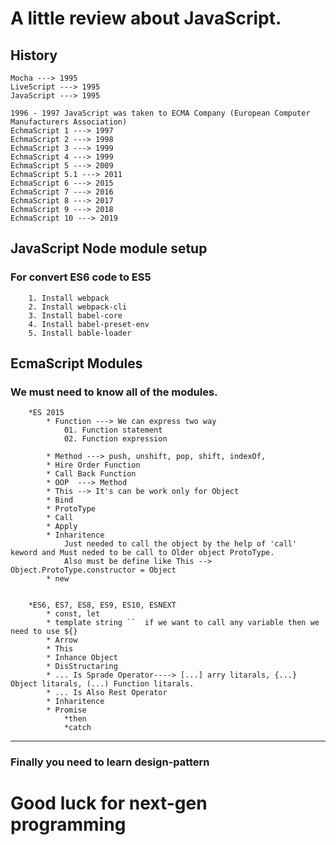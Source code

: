 # A little review about JavaScript.

## History
    Mocha ---> 1995
    LiveScript ---> 1995
    JavaScript ---> 1995

    1996 - 1997 JavaScript was taken to ECMA Company (European Computer Manufacturers Association)
    EchmaScript 1 ---> 1997
    EchmaScript 2 ---> 1998
    EchmaScript 3 ---> 1999
    EchmaScript 4 ---> 1999
    EchmaScript 5 ---> 2009
    EchmaScript 5.1 ---> 2011
    EchmaScript 6 ---> 2015
    EchmaScript 7 ---> 2016
    EchmaScript 8 ---> 2017
    EchmaScript 9 ---> 2018
    EchmaScript 10 ---> 2019

## JavaScript Node module setup
### For convert ES6 code to ES5 
```
    1. Install webpack
    2. Install webpack-cli
    3. Install babel-core
    4. Install babel-preset-env
    5. Install bable-loader
```

## EcmaScript Modules
### We must need to know all of the modules.
```
    *ES 2015
        * Function ---> We can express two way
            01. Function statement
            02. Function expression

        * Method ---> push, unshift, pop, shift, indexOf,
        * Hire Order Function
        * Call Back Function
        * OOP  ---> Method
        * This --> It's can be work only for Object
        * Bind
        * ProtoType
        * Call
        * Apply
        * Inharitence
            Just needed to call the object by the help of 'call' keword and Must neded to be call to Older object ProtoType.
            Also must be define like This -->  Object.ProtoType.constructor = Object
        * new


    *ES6, ES7, ES8, ES9, ES10, ESNEXT
        * const, let
        * template string ``  if we want to call any variable then we need to use ${}
        * Arrow
        * This
        * Inhance Object
        * DisStructaring
        * ... Is Sprade Operator----> [...] arry litarals, {...} Object litarals, (...) Function litarals.
        * ... Is Also Rest Operator
        * Inharitence
        * Promise
            *then
            *catch
```
--------------------------------------------
### Finally you need to learn design-pattern

# Good luck for next-gen programming
